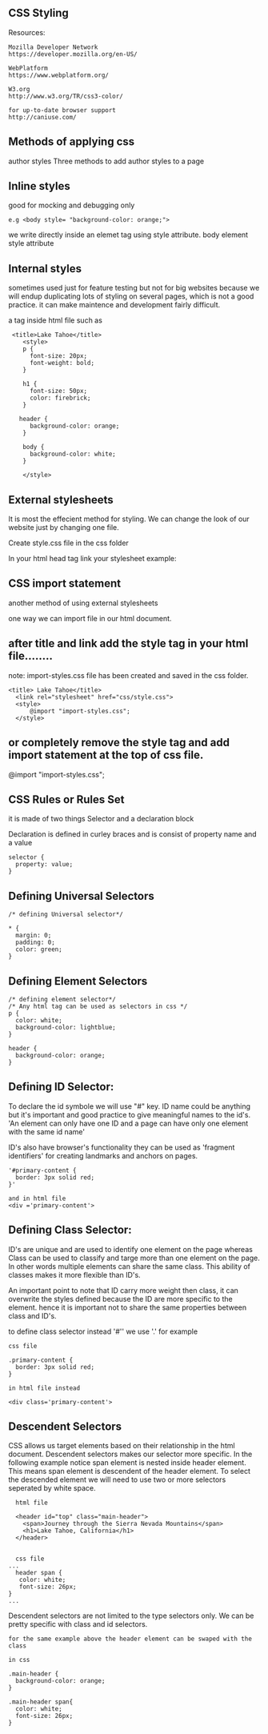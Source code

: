 CSS Styling
------------

Resources:

```
Mozilla Developer Network
https://developer.mozilla.org/en-US/

WebPlatform
https://www.webplatform.org/

W3.org
http://www.w3.org/TR/css3-color/

for up-to-date browser support
http://caniuse.com/
```

Methods of applying css
--------------------------
author styles
Three methods to add author styles to a page

Inline styles
-------------
good for mocking and debugging only

```
e.g <body style= "background-color: orange;">
```

we write directly inside an elemet tag using style attribute.
body element style attribute



Internal styles
------------------
sometimes used just for feature testing but not for big websites because we will endup duplicating lots of styling on several pages, which is not a good practice. it can make maintence and development fairly difficult.

a tag inside html file such as
```
 <title>Lake Tahoe</title>
    <style>
    p {
      font-size: 20px;
      font-weight: bold;
    }

    h1 {
      font-size: 50px;
      color: firebrick;
    }

   header {
      background-color: orange;
    }

    body {
      background-color: white;
    }

    </style>

```

External stylesheets
---------------------
It is most the effecient method for styling. We can change the look of our website just by changing one file.

Create style.css file in the css folder

In your html head tag link your stylesheet
example: <link rel="stylesheet" href='css/style.css'>


CSS import statement
--------------------
another method of using external stylesheets


one way we can import file in our html document.

after title and link add the style tag in your html file........
----------------------------------------------------------------
note: import-styles.css file has been created and saved in the css folder.

```
<title> Lake Tahoe</title>
  <link rel="stylesheet" href="css/style.css">
  <style>
      @import "import-styles.css";
  </style>
```
or completely remove the style tag and add import statement at the top of css file.
-----------------------------------------------------------------------------------
@import "import-styles.css";


CSS Rules or Rules Set
----------------------
it is made of two things Selector and a declaration block

Declaration is defined in curley braces and is consist of property name and a value

```
selector {
  property: value;
}
```

Defining Universal Selectors
----------------------------

```
/* defining Universal selector*/

* {
  margin: 0;
  padding: 0;
  color: green;
}

```
Defining Element Selectors
---------------------------

```
/* defining element selector*/
/* Any html tag can be used as selectors in css */
p {
  color: white;
  background-color: lightblue;
}

header {
  background-color: orange;
}

```

Defining ID Selector:
---------------------

To declare the id symbole we will use "#" key. ID name could be anything but it's important and good practice to give meaningful names to the id's.
'An element can only have one ID and a page can have only one element with the same id name'


ID's also have browser's functionality they can be used as 'fragment identifiers' for creating landmarks and anchors on pages.

```
'#primary-content {
  border: 3px solid red;
}'

and in html file
<div ='primary-content'>

```

Defining Class Selector:
-----------------------
ID's are unique and are used to identify one element on the page whereas Class can be used to classify and targe more than one element on the page.
In other words multiple elements can share the same class. This ability of classes makes it more flexible than ID's.

An important point to note that ID carry more weight then class, it can overwrite the styles defined because the ID are more specific to the element.
hence it is important not to share the same properties between class and ID's.

to define class selector instead '#'' we use '.' for example

```
css file

.primary-content {
  border: 3px solid red;
}

in html file instead

<div class='primary-content'>
```

Descendent Selectors
---------------------
CSS allows us target elements based on their relationship in the html document. Descendent selectors makes our selector more specific.
In the following example notice span element is nested inside header element. This means span element is descendent of the header element.
To select the descended element we will need to use two or more selectors seperated by white space.

```
  html file

  <header id="top" class="main-header">
    <span>Journey through the Sierra Nevada Mountains</span>
    <h1>Lake Tahoe, California</h1>
  </header>


  css file
...
  header span {
   color: white;
   font-size: 26px;
}
...

```
Descendent selectors are not limited to the type selectors only. We can be pretty specific with class and id selectors.

```
for the same example above the header element can be swaped with the class

in css

.main-header {
  background-color: orange;
}

.main-header span{
  color: white;
  font-size: 26px;
}

```





